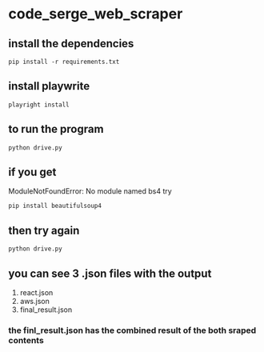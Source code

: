 # code_serge_web_scraper

## install the dependencies
```
pip install -r requirements.txt
```

## install playwrite
```
playright install
```

## to run the program
```
python drive.py
```

## if you get
ModuleNotFoundError: No module named bs4
try
```
pip install beautifulsoup4
```

## then try again
```
python drive.py
```

## you can see 3 .json files with the output
1. react.json
2. aws.json
3. final_result.json

### the finl_result.json has the combined result of the both sraped contents



